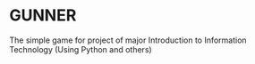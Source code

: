 # GUNNER
The simple game for project of major Introduction to Information Technology (Using Python and others)
